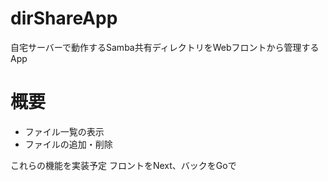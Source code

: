 # dirShareApp
自宅サーバーで動作するSamba共有ディレクトリをWebフロントから管理するApp

# 概要
* ファイル一覧の表示
* ファイルの追加・削除
  
これらの機能を実装予定
フロントをNext、バックをGoで
